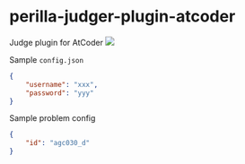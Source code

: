 # perilla-judger-plugin-atcoder
Judge plugin for AtCoder
[![](https://img.shields.io/badge/project-Perilla-8e44ad.svg?style=flat-square)](https://github.com/ZhangZisu/perilla)

Sample `config.json`
```json
{
    "username": "xxx",
    "password": "yyy"
}
```

Sample problem config
```json
{
	"id": "agc030_d"
}
```

